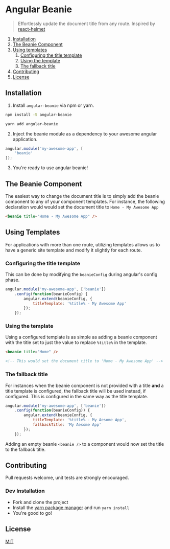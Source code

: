 # Angular Beanie
> Effortlessly update the document title from any route. Inspired by [react-helmet](https://github.com/nfl/react-helmet)

1. [Installation](#installation)
1. [The Beanie Component](#the-beanie-component)
1. [Using templates](#using-templates)
    1. [Configuring the title template](#configuring-the-title-template)
    1. [Using the template](#using-the-template)
    1. [The fallback title](#the-fallback-title)
1. [Contributing](#contributing)
1. [License](#license)

## Installation
1. Install `angular-beanie` via npm or yarn.

```bash
npm install -S angular-beanie

yarn add angular-beanie
```

2. Inject the beanie module as a dependency to your awesome angular application.

```javascript
angular.module('my-awesome-app', [
    'beanie'
]);
```

3. You're ready to use angular beanie!


## The Beanie Component
The easiest way to change the document title is to simply add the beanie component to any of your component templates.
For instance, the following declaration would would set the document title to `Home - My Awesome App`

```html
<beanie title="Home - My Awesome App" /> 
```

## Using Templates
For applications with more than one route, utilizing templates allows us to have a generic site template and modify it 
slightly for each route.

### Configuring the title template
This can be done by modifying  the `beanieConfig` during angular's config phase.
```javascript
angular.module('my-awesome-app', ['beanie'])
    .config(function(beanieConfig) {
        angular.extend(beanieConfig, {
            titleTemplate: '%title% - My Awesome App'
        });
    });
```

### Using the template
Using a configured template is as simple as adding a beanie component with the title set to just the value
to replace `%title%` in the template.

```html
<beanie title="Home" />

<!-- This would set the document title to 'Home - My Awesome App' -->
```

### The fallback title
For instances when the beanie component is not provided with a title **and** a title template is configured, the fallback
title will be used instead, if configured. This is configured in the same way as the title template.

```javascript
angular.module('my-awesome-app', ['beanie'])
    .config(function(beanieConfig)) {
        angular.extend(beanieConfig, {
            titleTemplate: '%title% - My Aesome App',
            fallbackTitle: 'My Aesome App'
        });
    });
```

Adding an empty beanie `<beanie />` to a component would now set the title to the fallback title.

## Contributing
Pull requests welcome, unit tests are strongly encouraged.

### Dev Installation
- Fork and clone the project
- Install the [yarn package manager](https://yarnpkg.com/en/docs/install) and run `yarn install`
- You're good to go!

## License
[MIT](./LICENSE.md)
